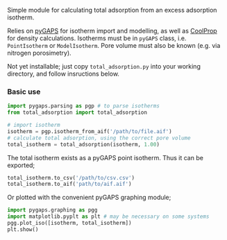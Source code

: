 Simple module for calculating total adsorption from an excess adsorption isotherm.

Relies on [pyGAPS](https://github.com/pauliacomi/pyGAPS/) for isotherm import and modelling, as well as [CoolProp](http://www.coolprop.org/coolprop/wrappers/Python/index.html) for density calculations. Isotherms must be in `pyGAPS` class, i.e. `PointIsotherm` or `ModelIsotherm`. Pore volume must also be known (e.g. via nitrogen porosimetry).

Not yet installable; just copy `total_adsorption.py` into your working directory, and follow insructions below.

### Basic use

```py
import pygaps.parsing as pgp # to parse isotherms
from total_adsorption import total_adsorption

# import isotherm
isotherm = pgp.isotherm_from_aif('/path/to/file.aif')
# calculate total adsorption, using the correct pore volume
total_isotherm = total_adsorption(isotherm, 1.00)
```

The total isotherm exists as a pyGAPS point isotherm. Thus it can be exported;

```py
total_isotherm.to_csv('/path/to/csv.csv')
total_isotherm.to_aif('path/to/aif.aif')
```

Or plotted with the convenient pyGAPS graphing module;

```py
import pygaps.graphing as pgg
import matplotlib.pyplt as plt # may be necessary on some systems
pgg.plot_iso([isotherm, total_isotherm])
plt.show()
```

